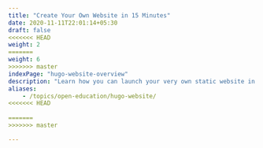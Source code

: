 ```yaml
---
title: "Create Your Own Website in 15 Minutes"
date: 2020-11-11T22:01:14+05:30
draft: false
<<<<<<< HEAD
weight: 2
=======
weight: 6
>>>>>>> master
indexPage: "hugo-website-overview"
description: "Learn how you can launch your very own static website in a quick and easy way."
aliases:
    - /topics/open-education/hugo-website/
<<<<<<< HEAD
  
=======
>>>>>>> master

---
```

